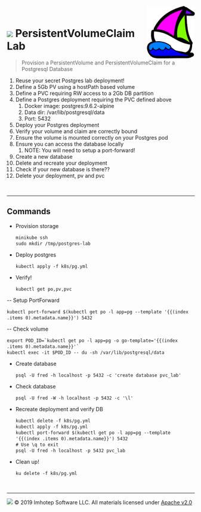 <img src="../assets/k8sland.png" align="right" width="128" height="auto"/>

<br/>

# <img src="../assets/lab.png" width="32" height="auto"/> PersistentVolumeClaim Lab

> Provision a PersistentVolume and PersistentVolumeClaim for a Postgresql Database

1. Reuse your secret Postgres lab deployment!
1. Define a 5Gb PV using a hostPath based volume
1. Define a PVC requiring RW access to a 2Gb DB partition
1. Define a Postgres deployment requiring the PVC defined above
   1. Docker image: postgres:9.6.2-alpine
   1. Data dir: /var/lib/postgresql/data
   1. Port: 5432
1. Deploy your Postgres deployment
1. Verify your volume and claim are correctly bound
1. Ensure the volume is mounted correctly on your Postgres pod
1. Ensure you can access the database locally
   1. NOTE: You will need to setup a port-forward!
1. Create a new database
1. Delete and recreate your deployment
1. Check if your new database is there??
1. Delete your deployment, pv and pvc

<br/>

---

## Commands

- Provision storage

  ```shell
  minikube ssh
  sudo mkdir /tmp/postgres-lab
  ```

- Deploy postgres

  ```shell
  kubectl apply -f k8s/pg.yml
  ```

- Verify!

  ```shell
  kubectl get po,pv,pvc
  ```

-- Setup PortForward

  ```shell
  kubectl port-forward $(kubectl get po -l app=pg --template '{{(index .items 0).metadata.name}}') 5432
  ```

-- Check volume

  ```shell
  export POD_ID=`kubectl get po -l app=pg -o go-template='{{(index .items 0).metadata.name}}'`
  kubectl exec -it $POD_ID -- du -sh /var/lib/postgresql/data
  ```

- Create database

  ```shell
  psql -U fred -h localhost -p 5432 -c 'create database pvc_lab'
  ```

- Check database

  ```shell
  psql -U fred -W -h localhost -p 5432 -c '\l'
  ```

- Recreate deployment and verify DB

  ```shell
  kubectl delete -f k8s/pg.yml
  kubectl apply -f k8s/pg.yml
  kubectl port-forward $(kubectl get po -l app=pg --template '{{(index .items 0).metadata.name}}') 5432
  # Use \q to exit
  psql -U fred -h localhost -p 5432 pvc_lab
  ```

- Clean up!

  ```shell
  ku delete -f k8s/pg.yml
  ```

<br/>

---
<img src="../assets/imhotep_logo.png" width="32" height="auto"/> © 2019 Imhotep Software LLC.
All materials licensed under [Apache v2.0](http://www.apache.org/licenses/LICENSE-2.0)